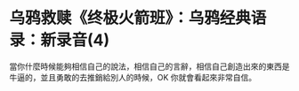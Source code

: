 # 乌鸦救赎《终极火箭班》：乌鸦经典语录：新录音(4)

當你什麼時候能夠相信自己的說法，相信自己的言辭，相信自己創造出來的東西是牛逼的，並且勇敢的去推銷給別人的時候，OK 你就會看起來非常自信。

